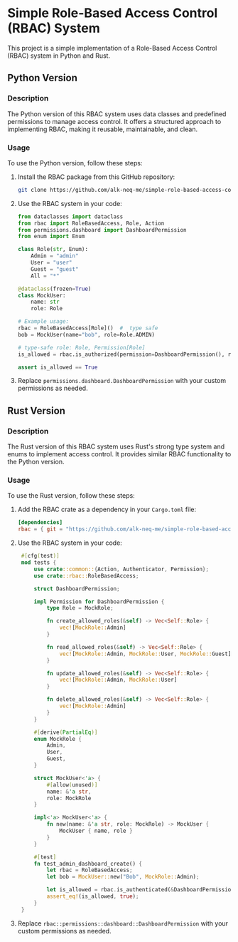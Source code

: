 # Simple Role-Based Access Control (RBAC) System

This project is a simple implementation of a Role-Based Access Control (RBAC) system in Python and Rust.

## Python Version

### Description

The Python version of this RBAC system uses data classes and predefined permissions to manage access control. It offers a structured approach to implementing RBAC, making it reusable, maintainable, and clean.

### Usage

To use the Python version, follow these steps:

1. Install the RBAC package from this GitHub repository:

   ```bash
   git clone https://github.com/alk-neq-me/simple-role-based-access-control.git
   ```

2. Use the RBAC system in your code:

   ```python
   from dataclasses import dataclass
   from rbac import RoleBasedAccess, Role, Action
   from permissions.dashboard import DashboardPermission
   from enum import Enum

   class Role(str, Enum):
       Admin = "admin"
       User = "user"
       Guest = "guest"
       All = "*"

   @dataclass(frozen=True)
   class MockUser:
       name: str
       role: Role

   # Example usage:
   rbac = RoleBasedAccess[Role]()  #  type safe
   bob = MockUser(name="bob", role=Role.ADMIN)

   # type-safe role: Role, Permission[Role]
   is_allowed = rbac.is_authorized(permission=DashboardPermission(), role=bob.role, action=Action.CREATE)

   assert is_allowed == True
   ```

3. Replace `permissions.dashboard.DashboardPermission` with your custom permissions as needed.

## Rust Version

### Description

The Rust version of this RBAC system uses Rust's strong type system and enums to implement access control. It provides similar RBAC functionality to the Python version.

### Usage

To use the Rust version, follow these steps:

1. Add the RBAC crate as a dependency in your `Cargo.toml` file:

   ```toml
   [dependencies]
   rbac = { git = "https://github.com/alk-neq-me/simple-role-based-access-control" }
   ```

2. Use the RBAC system in your code:

   ```rust
    #[cfg(test)]
    mod tests {
        use crate::common::{Action, Authenticator, Permission};
        use crate::rbac::RoleBasedAccess;

        struct DashboardPermission;

        impl Permission for DashboardPermission {
            type Role = MockRole;

            fn create_allowed_roles(&self) -> Vec<Self::Role> {
                vec![MockRole::Admin]
            }

            fn read_allowed_roles(&self) -> Vec<Self::Role> {
                vec![MockRole::Admin, MockRole::User, MockRole::Guest]
            }

            fn update_allowed_roles(&self) -> Vec<Self::Role> {
                vec![MockRole::Admin, MockRole::User]
            }

            fn delete_allowed_roles(&self) -> Vec<Self::Role> {
                vec![MockRole::Admin]
            }
        }

        #[derive(PartialEq)]
        enum MockRole {
            Admin,
            User,
            Guest,
        }

        struct MockUser<'a> {
            #[allow(unused)]
            name: &'a str,
            role: MockRole
        }

        impl<'a> MockUser<'a> {
            fn new(name: &'a str, role: MockRole) -> MockUser {
                MockUser { name, role }
            }
        }

        #[test]
        fn test_admin_dashboard_create() {
            let rbac = RoleBasedAccess;
            let bob = MockUser::new("Bob", MockRole::Admin);

            let is_allowed = rbac.is_authenticated(&DashboardPermission, &bob.role, &Action::Create);
            assert_eq!(is_allowed, true);
        }
    }
   ```

3. Replace `rbac::permissions::dashboard::DashboardPermission` with your custom permissions as needed.

